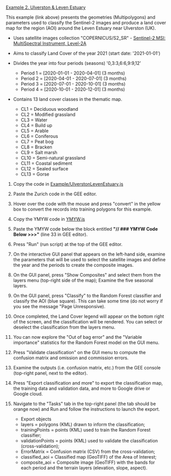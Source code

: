 [Example 2. Ulverston & Leven Estuary](https://github.com/NERC-CEH/YMYW/blob/main/Examples/UlverstonLevenEstuary.js)

This example (link above) presents the geometries (Multipolygons) and parameters used to classify the Sentinel-2 images and produce a land cover map for the region (AOI) around the Leven Estuary near Ulverston (UK). 

- Uses satellite images collection "COPERNICUS/S2_SR" - [Sentinel-2 MSI: MultiSpectral Instrument, Level-2A](https://developers.google.com/earth-engine/datasets/catalog/COPERNICUS_S2_SR#:~:text=Sentinel%2D2%20is%20a%20wide,data%20are%20downloaded%20from%20scihub.)

- Aims to classify Land Cover of the year 2021 (start date: '2021-01-01')
 
- Divides the year into four periods (seasons) '0,3:3,6:6,9:9,12'
   - Period 1 = [2020-01-01 - 2020-04-01] (3 months)
   - Period 2 = [2020-04-01 - 2020-07-01] (3 months)
   - Period 3 = [2020-07-01 - 2020-10-01] (3 months)
   - Period 4 = [2020-10-01 - 2020-12-01] (3 months)
    
- Contains 13 land cover classes in the thematic map.
   - CL1 = Deciduous woodland
   - CL2 = Modified grassland
   - CL3 = Water
   - CL4 = Build up
   - CL5 = Arable
   - CL6 = Coniferous
   - CL7 = Peat bog
   - CL8 = Bracken
   - CL9 = Salt marsh
   - CL10 = Semi-natural grassland
   - CL11 = Coastal sediment
   - CL12 = Sealed surface
   - CL13 = Gorse

1. Copy the code in [Example/UlverstonLevenEstuary.js](https://github.com/NERC-CEH/YMYW/blob/main/Examples/UlverstonLevenEstuary.js)  
2. Paste the Zurich code in the GEE editor.  

3. Hover over the code with the mouse and press "convert" in the yellow box to convert the records into training polygons for this example.  

4. Copy the YMYW code in [YMYW.js](https://github.com/NERC-CEH/YMYW/blob/main/YMYW.js)   

5. Paste the YMYW code below the block entitled **"// ### YMYW Code Below >>>"** (line 33 in GEE editor).   

6. Press "Run" (run script) at the top of the GEE editor.

7. On the interactive GUI panel that appears on the left-hand side, examine the parameters that will be used to select the satellite images and define the year and the periods to create the composite images.   

8. On the GUI panel, press "Show Composites" and select them from the layers menu (top-right side of the map); Examine the five seasonal layers.   

9. On the GUI panel, press "Classify" to the Random Forest classifier and classify the AOI (blue square). This can take some time (do not worry if you see the message "Page Unresponsive).     

10. Once completed, the Land Cover legend will appear on the bottom right of the screen, and the classification will be rendered. You can select or deselect the classification from the layers menu.

11. You can now explore the "Out of bag error" and the "Variable importance" statistics for the Random Forest model on the GUI menu.

12. Press "Validate classification" on the GUI menu to compute the confusion matrix and omission and commission errors.   

13. Examine the outputs (i.e. confusion matrix, etc.) from the GEE console (top-right panel, next to the editor).

14. Press "Export classification and more" to export the classification map, the training data and validation data, and more to Google drive or Google cloud.

15. Navigate to the "Tasks" tab in the top-right panel (the tab should be orange now) and Run and follow the instructions to launch the export.

    - Export objects
    - layers = polygons (KML) drawn to inform the classification;
    - trainingPoints = points (KML) used to train the Random Forest classifier;
    - validationPoints = points (KML) used to validate the classification (cross-validation);
    - ErrorMatrix = Confusion matrix (CSV) from the cross-validation;
    - classified_aoi = Classified map (GeoTIFF) of the Area of Interest;
    - composite_aoi = Composite image (GeoTIFF) with the bands for each period and the terrain layers (elevation, slope, aspect).